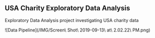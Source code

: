 ## USA Charity Exploratory Data Analysis
Exploratory Data Analysis project investigating USA charity data

![Data Pipeline](/IMG/Screen\ Shot\ 2019-09-13\ at\ 2.02.22\ PM.png)

